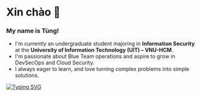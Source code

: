# Xin chào 👋
### My name is Tùng!
- I'm currently an undergraduate student majoring in **Information Security** at the **University of Information Technology (UIT) – VNU-HCM**.
- I'm passionate about Blue Team operations and aspire to grow in DevSecOps and Cloud Security.
- I always eager to learn, and love turning complex problems into simple solutions.

[![Typing SVG](https://readme-typing-svg.demolab.com?color=1E90FF&lines=Blue+Teamer;Coffee+addict;Finding+magic+in+everyday+life)](https://git.io/typing-svg)
